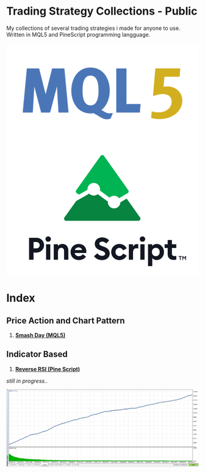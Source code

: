 # Trading Strategy Collections - Public
My collections of several trading strategies i made for anyone to use. Written in MQL5 and PineScript programming langguage.

![](./mql5.png)
![](./Pine_Script_logo_text.png)

# Index
## Price Action and Chart Pattern
1. [__Smash Day (MQL5)__](https://handiko.github.io/TradingStrategy-Public/Price%20Action%20and%20Chart%20Pattern/Smash%20Day)

## Indicator Based
1. [__Reverse RSI (Pine Script)__](https://handiko.github.io/Reverse-RSI-Forex-Strategy/)

_still in progress.._

![](./SimpleScalper_equity.png)
